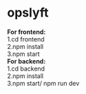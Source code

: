 # opslyft
**For frontend:**
<br/>
 1.cd frontend
 <br/>2.npm install
 <br/>3.npm start
<br/>
**For backend:**
 <br/>1.cd backend
 <br/>2.npm install
 <br/>3.npm start/ npm run dev 

